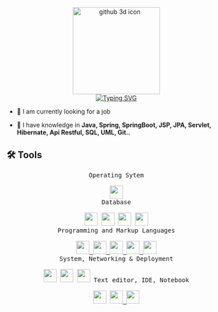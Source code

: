 <div align=center>
    <img src="https://static.tildacdn.biz/tild3930-6134-4666-b963-386462303334/programmer_1.gif" alt="github 3d icon" height="200">
</div>
<div align=center>
    <a href="https://git.io/typing-svg"><img src="https://readme-typing-svg.herokuapp.com?font=Fira+Code&duration=5000&pause=500&color=84EAFF&center=true&vCenter=true&width=500&lines=Hi!+I'm+Pablo+Piña;Java-and-Spring-Developer;" alt="Typing SVG" /></a>
</div>


- 🔭 I am currently looking for a job

- 🌱 I have knowledge in **Java, Spring, SpringBoot, JSP, JPA, Servlet, Hibernate, Api Restful, SQL, UML, Git..**


## 🛠️ Tools

<p align=center>
 <kbd>
      <kbd>Operating Sytem</kbd>
      <br>
      <br>
        <a href="https://www.microsoft.com/en-us/windows" target="_blank"><img width="30px" src="https://cdn.jsdelivr.net/gh/devicons/devicon/icons/windows8/windows8-original.svg" /></a>
    </kbd>
      <br>
  <kbd>
      <kbd>Database</kbd>
      <br>
      <br>
      <a href="https://www.mysql.com/" target="_blank"><img width="30px" src="https://www.svgrepo.com/show/303251/mysql-logo.svg" /></a>
      <a href="https://www.postgresql.org/" target="_blank"><img width="30px" src="https://cdn.jsdelivr.net/gh/devicons/devicon/icons/postgresql/postgresql-original.svg" /></a>
      <a href="https://www.microsoft.com/es-es/sql-server/sql-server-downloads" target="_blank"><img width="30px" src="https://www.svgrepo.com/show/303229/microsoft-sql-server-logo.svg" /></a>
<a href="https://www.oracle.com/es/database/" target="_blank"><img width="30px" src="https://upload.wikimedia.org/wikipedia/en/thumb/6/68/Oracle_SQL_Developer_logo.svg/1200px-Oracle_SQL_Developer_logo.svg.png" /></a>
    </kbd>
  <br>
    <kbd>
      <kbd>Programming and Markup Languages</kbd>
      <br>
      <br>
        <a href="https://html.com/html5/" target="_blank"><img width="30px" src="https://cdn.jsdelivr.net/gh/devicons/devicon/icons/html5/html5-original.svg" /> </a>
        <a href="https://www.w3.org/Style/CSS/Overview.en.html" target="_blank"><img width="30px" src="https://upload.wikimedia.org/wikipedia/commons/3/3d/CSS.3.svg" /> </a>
        <a href="https://developer.mozilla.org/es/docs/Web/JavaScript" target="_blank"><img width="30px" src="https://cdn.worldvectorlogo.com/logos/javascript-1.svg" /> </a>
        <a href="https://www.java.com/en/" target="_blank"><img width="30px" src="https://www.svgrepo.com/show/184143/java.svg" /> </a>
        <a href="https://spring.io/" target="_blank"><img width="30px" src="https://cdn.worldvectorlogo.com/logos/spring-3.svg" /> </a>
    </kbd>
      <br>
    <kbd>
      <kbd>System, Networking & Deployment</kbd>
      <br>
      <br>
      <a href="https://git-scm.com/" target="_blank"><img width="30px" src="https://cdn.jsdelivr.net/gh/devicons/devicon/icons/git/git-plain.svg" /></a>
      <a href="https://www.docker.com/" target="_blank"><img width="30px" src="https://cdn.jsdelivr.net/gh/devicons/devicon/icons/docker/docker-plain.svg" /></a>
      <a href="https://github.com/" target="_blank"><img width="30px" src="https://upload.wikimedia.org/wikipedia/commons/9/91/Octicons-mark-github.svg" /></a>
    </kbd>
    <kbd>
      <kbd>Text editor, IDE, Notebook</kbd>
      <br>
      <br>
      <a href="https://eclipseide.org/" target="_blank"><img width="30px" src="https://www.svgrepo.com/show/353685/eclipse-icon.svg" /></a>
      <a href="https://www.jetbrains.com/es-es/idea/" target="_blank"><img width="30px" src="https://upload.wikimedia.org/wikipedia/commons/thumb/9/9c/IntelliJ_IDEA_Icon.svg/1200px-IntelliJ_IDEA_Icon.svg.png" />
      <a href="https://code.visualstudio.com/" target="_blank"><img width="30px" src="https://cdn.jsdelivr.net/gh/devicons/devicon/icons/vscode/vscode-original.svg" />
      </a>
      </kbd>
</p>

<br/>
